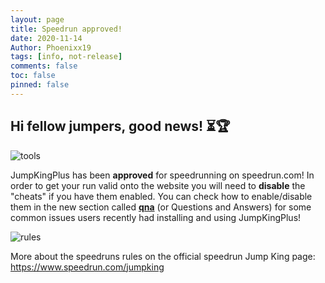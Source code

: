 ```yaml
---
layout: page
title: Speedrun approved!
date: 2020-11-14
Author: Phoenixx19
tags: [info, not-release]
comments: false
toc: false
pinned: false
---
```


## Hi fellow jumpers, good news! ⏳🏆

![tools](https://raw.githubusercontent.com/Phoenixx19/JumpKingPlus/master/docs/images/tools.png)

JumpKingPlus has been **approved** for speedrunning on speedrun.com! In order to get your run valid onto the website you will need to **disable** the "cheats" if you have them enabled. <!-- more --> You can check how to enable/disable them in the new section called [**qna**](https://phoenixx19.github.io/JumpKingPlus/qna) (or Questions and Answers) for some common issues users recently had installing and using JumpKingPlus!

![rules](https://raw.githubusercontent.com/Phoenixx19/JumpKingPlus/master/docs/images/rules.png)

More about the speedruns rules on the official speedrun Jump King page: https://www.speedrun.com/jumpking